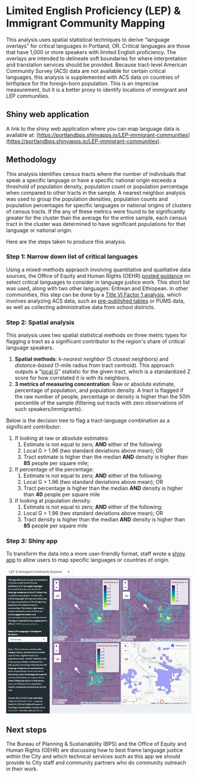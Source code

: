 # Limited English Proficiency (LEP) & Immigrant Community Mapping
This analysis uses spatial statistical techniques to derive "language overlays" for critical languages in Portland, OR. Critical languages are those that have 1,000 or more speakers with limited English proficiency. The overlays are intended to delineate soft boundaries for where interpretation and translation services should be provided. Because tract-level American Community Survey (ACS) data are not available for certain critical languages, this analysis is supplemented with ACS data on countries of birthplace for the foreign-born population. This is an imprecise measurement, but it is a better proxy to identify locations of immigrant and LEP communities.

## Shiny web application
A link to the shiny web application where you can map language data is available at:
[https://portlandbps.shinyapps.io/LEP-immigrant-communities](https://portlandbps.shinyapps.io/LEP-immigrant-communities).

## Methodology
This analysis identifies census tracts where the number of individuals that speak a specific language or have a specific national origin exceeds a threshold of population density, population count or population percentage when compared to other tracts in the sample. A nearest neighbor analysis was used to group the population densities, population counts and population percentages for specific languages or national origins of clusters of census tracts. If the any of these metrics were found to be significantly greater for the cluster than the average for the entire sample, each census tract in the cluster was determined to have significant populations for that language or national origin.

Here are the steps taken to produce this analysis.

### Step 1: Narrow down list of critical languages
Using a mixed-methods appraoch involving quantitative and qualitative data sources, the Office of Equity and Human Rights (OEHR) [posted guidance](https://www.portlandoregon.gov/oehr/80870) on select critical languages to consider in language justice work. This short list was used, along with two other languages: Eritrean and Ethiopean. In other communities, this step can be done by a [Title VI Factor 1 analysis](https://www.fhwa.dot.gov/civilrights/programs/title_vi/lep_fourfactor.cfm), which involves analyzing ACS data, such as [pre-published tables](https://data.census.gov/cedsci/table?q=ACSDT1Y2019.B16001&g=310M500US38900&tid=ACSDT1Y2019.B16001&hidePreview=true) or PUMS data, as well as collecting administrative data from school districts.

### Step 2: Spatial analysis
This analysis uses two spatial statistical methods on three metric types for flagging a tract as a significant contributor to the region's share of critical language speakers.

1. **Spatial methods**: *k-nearest neighbor* (5 closest neighbors) and *distance-based* (1-mile radius from tract centroid). This approach outputs a "[local G](https://walker-data.com/2016/07/spatial-neighbors-in-r---an-interactive-illustration/)" statistic for the given tract, which is a standardized Z score for how correlated it is with its neighbors. 
2. **3 metrics of measuring concentration**: Raw or absolute estimate, percentage of population, and population density. A tract is flagged if the raw number of people, percentage or density is higher than the 50th percentile of the sample (filtering out tracts with zero observations of such speakers/immigrants).

Below is the decision tree to flag a tract-language combination as a significant contributor:

1. If looking at raw or absolute estimates:
    1. Estimate is not equal to zero; **AND** either of the following:
    2. Local G > 1.96 (two standard deviations above mean); OR
    3. Tract estimate is higher than the median **AND** density is higher than **85** people per square mile; 
2. If percentage of the percentage:
    1. Estimate is not equal to zero; **AND** either of the following:
    2. Local G > 1.96 (two standard deviations above mean); OR
    3. Tract percentage is higher than the median **AND** density is higher than **40** people per square mile
3. If looking at population density:
    1. Estimate is not equal to zero; **AND** either of the following:
    2. Local G > 1.96 (two standard deviations above mean); OR
    3. Tract density is higher than the median **AND** density is higher than **85** people per square mile

### Step 3: Shiny app
To transform the data into a more user-friendly format, staff wrote a [shiny app](https://portlandbps.shinyapps.io/LEP-immigrant-communities) to allow users to map specific languages or countries of origin.

![Image of shiny app](https://github.com/BPSTechServices/lep-mapping/blob/main/images/lep_shiny_app_screenshot.PNG?raw=true)

## Next steps
The Bureau of Planning & Sustainability (BPS) and the Office of Equity and Human Rights (OEHR) are discussing how to best frame language justice within the City and which technical services such as this app we should provide to City staff and community partners who do community outreach in their work.